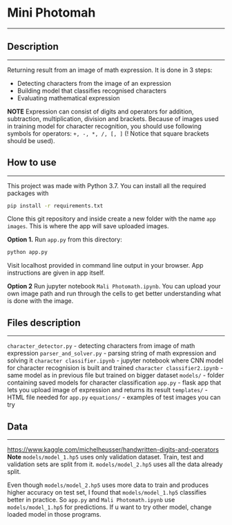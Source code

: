 # Mini Photomah
---
## Description
---
Returning result from an image of math expression. It is done in 3 steps:
- Detecting characters from the image of an expression
- Building model that classifies recognised characters
- Evaluating mathematical expression

**NOTE**
Expression can consist of digits and operators for addition, subtraction, multiplication, division and brackets. Because of images used in training model for character recognition, you should use following symbols for operators: `+, -, *, /, [, ]`
(! Notice that square brackets should be used).

## How to use
---
This project was made with Python 3.7. You can install all the required packages with
```sh
pip install -r requirements.txt
```
Clone this git repository and inside create a new folder with the name  `app images`. This is where the app will save uploaded images.

**Option 1.**
Run `app.py` from this directory:
```sh
python app.py
```
Visit localhost provided in command line output in your browser. App instructions are given in app itself.

**Option 2**
Run jupyter notebook `Mali Photomath.ipynb`. You can upload your own image path and run through the cells to get better understanding what is done with the image. 


## Files description
---

`character_detector.py` - detecting characters from image of math expression
`parser_and_solver.py` - parsing string of math expression and solving it
`character classifier.ipynb` - jupyter notebook where CNN model for character recognision is built and trained
`character classifier2.ipynb` - same model as in previous file but trained on bigger dataset 
`models/` - folder containing saved models for character classification
`app.py` - flask app that lets you upload image of expression and returns its result
`templates/` - HTML file needed for `app.py`
`equations/` - examples of test images you can try

## Data
---
https://www.kaggle.com/michelheusser/handwritten-digits-and-operators
**Note**
`models/model_1.hp5` uses only validation dataset. Train, test and validation sets are split from it.
`models/model_2.hp5` uses all the data already split.

Even though `models/model_2.hp5` uses more data to train and produces higher accuracy on test set, I found that `models/model_1.hp5` classifies better in practice. So `app.py` and `Mali Photomath.ipynb` use `models/model_1.hp5` for predictions. If u want to try other model, change loaded model in those programs.

